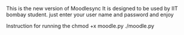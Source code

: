 This is the new version of Moodlesync
It is designed to be used by IIT bombay student.
just enter your user name and password and enjoy

Instruction for running the 
chmod +x moodle.py
./moodle.py
